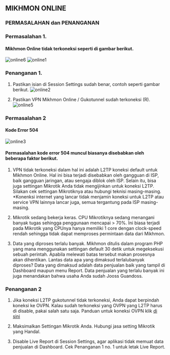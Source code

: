 ## MIKHMON ONLINE
### PERMASALAHAN dan PENANGANAN

### Permasalahan 1. 
#### Mikhmon Online tidak terkoneksi seperti di gambar berikut.
![online6](https://raw.githubusercontent.com/laksa19/laksa19.github.io/master/img/online6.png)
![online1](https://raw.githubusercontent.com/laksa19/laksa19.github.io/master/img/online1.png)

### Penanganan 1.

1. Pastikan isian di Session Settings sudah benar, contoh seperti gambar berikut.
![online2](https://raw.githubusercontent.com/laksa19/laksa19.github.io/master/img/online2.png)

2. Pastikan VPN Mikhmon Online / Gukotunnel sudah terkoneksi (R).
![online5](https://raw.githubusercontent.com/laksa19/laksa19.github.io/master/img/online5.png)

### Permasalahan 2
#### Kode Error 504
![online3](https://raw.githubusercontent.com/laksa19/laksa19.github.io/master/img/online3.png)
#### Permasalahan kode error 504 muncul biasanya disebabkan oleh beberapa faktor berikut.

1. VPN tidak terkoneksi dalam hal ini adalah L2TP koneksi default untuk Mikhmon Online. Hal ini bisa terjadi disebabkan oleh gangguan di ISP, baik gangguan jaringan, atau sengaja diblok oleh ISP. Selain itu, bisa juga settingan Mikrotik Anda tidak mengijinkan untuk koneksi L2TP. Silakan cek settingan Mikrotiknya atau hubungi teknisi masing-masing. *Konenksi internet yang lancar tidak menjamin koneksi untuk L2TP atau service VPN lainnya lancar juga, semua tergantung pada ISP masing-masing.

2. Mikrotik sedang bekerja keras. CPU Mikrotiknya sedang menangani banyak tugas sehingga penggunaan mencapai > 70%. Ini biasa terjadi pada Mikrotik yang CPUnya hanya memiliki 1 core dengan clock-speed rendah sehingga tidak dapat memproses permintaan data dari Mikhmon.

3. Data yang diproses terlalu banyak. Mikhmon ditulis dalam program PHP yang mana menggunakan settingan default 30 detik untuk megeksekusi sebuah perintah. Apabila melewati batas tersebut makan prosesnya akan dihentikan. Lantas data apa yang dimaksud terlalubanyak diproses? Data yang dimaksud adalah data penjualan baik yang tampil di Dashboard maupun menu Report. Data penjualan yang terlalu banyak ini juga menandakan bahwa usaha Anda sudah Jooss Guandoss.

### Penanganan 2
1. Jika koneksi L2TP gukotunnel tidak terkoneksi, Anda dapat berpindah koneksi ke OVPN. Kalau sudah terkoneksi yang OVPN yang L2TP harus di disable, pakai salah satu saja. Panduan untuk koneksi OVPN klik [di sini](https://raw.githubusercontent.com/laksa19/laksa19.github.io/master/img/online4.png)

2. Maksimalkan Settingan Mikrotik Anda. Hubungi jasa setting Mikrotik yang Handal.

3. Disable Live Report di Session Settings, agar aplikasi tidak memuat data penjualan di Dashboard. Cek Penanganan 1 no. 1 untuk letak Live Report.
